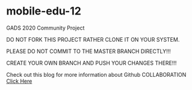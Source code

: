 # mobile-edu-12
GADS 2020 Community Project 

DO NOT FORK THIS PROJECT RATHER CLONE IT ON YOUR SYSTEM.

PLEASE DO NOT COMMIT TO THE MASTER BRANCH DIRECTLY!!! 

CREATE YOUR OWN BRANCH AND PUSH YOUR CHANGES THERE!!! 

Check out this blog for more information about Github COLLABORATION <a href= https://medium.com/@jonathanmines/the-ultimate-github-collaboration-guide-df816e98fb67> Click Here <a href/>

